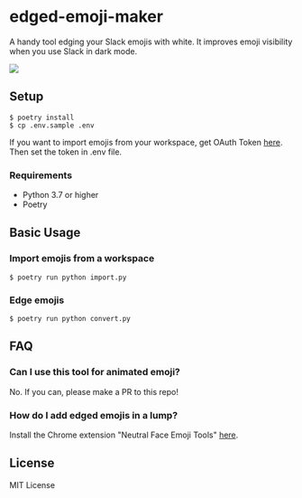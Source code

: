 # edged-emoji-maker

A handy tool edging your Slack emojis with white. It improves emoji visibility when you use Slack in dark mode.

<img src="https://user-images.githubusercontent.com/31735614/72543387-f9930d00-38c8-11ea-8c3e-40d38f812eff.png" style="max-width: 480px;">

## Setup

```
$ poetry install
$ cp .env.sample .env
```

If you want to import emojis from your workspace, get OAuth Token [here](https://api.slack.com/apps?new_app=1). Then set the token in .env file.

### Requirements

- Python 3.7 or higher
- Poetry

## Basic Usage

### Import emojis from a workspace

```
$ poetry run python import.py
```

### Edge emojis

```
$ poetry run python convert.py
```

## FAQ

### Can I use this tool for animated emoji?

No. If you can, please make a PR to this repo!

### How do I add edged emojis in a lump?

Install the Chrome extension "Neutral Face Emoji Tools" [here](https://chrome.google.com/webstore/detail/neutral-face-emoji-tools/anchoacphlfbdomdlomnbbfhcmcdmjej).

## License

MIT License
